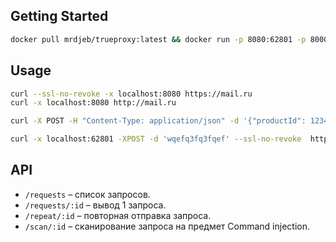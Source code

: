 ## Getting Started
```bash
docker pull mrdjeb/trueproxy:latest && docker run -p 8080:62801 -p 8000:62802 --rm mrdjeb/trueproxy:latest
```

## Usage
```bash
curl --ssl-no-revoke -x localhost:8080 https://mail.ru
curl -x localhost:8080 http://mail.ru

curl -X POST -H "Content-Type: application/json" -d '{"productId": 123456, "quantity": 100}'

curl -x localhost:62801 -XPOST -d 'wqefq3fq3fqef' --ssl-no-revoke  https://mail.ru 
```
## API
- `/requests` – список запросов.
- `/requests/:id` – вывод 1 запроса.
- `/repeat/:id` – повторная отправка запроса.
- `/scan/:id` – сканирование запроса на предмет Command injection.

